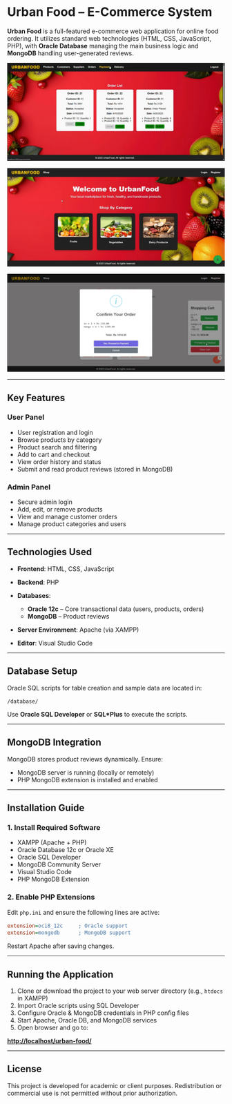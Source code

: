 # Urban Food – E-Commerce System

**Urban Food** is a full-featured e-commerce web application for online food ordering. It utilizes standard web technologies (HTML, CSS, JavaScript, PHP), with **Oracle Database** managing the main business logic and **MongoDB** handling user-generated reviews.

![E-Commerce Screenshot](https://raw.githubusercontent.com/AmjadAzward/E-Commerce-System/main/Images/IMG-20250619-WA0024.jpg)

![E-Commerce Screenshot](https://raw.githubusercontent.com/AmjadAzward/E-Commerce-System/main/Images/IMG-20250619-WA0027.jpg)

![E-Commerce Screenshot](https://raw.githubusercontent.com/AmjadAzward/E-Commerce-System/main/Images/IMG-20250619-WA0021.jpg)

---

##  Key Features

### User Panel

* User registration and login
* Browse products by category
* Product search and filtering
* Add to cart and checkout
* View order history and status
* Submit and read product reviews (stored in MongoDB)

###  Admin Panel

* Secure admin login
* Add, edit, or remove products
* View and manage customer orders
* Manage product categories and users

---

##  Technologies Used

* **Frontend**: HTML, CSS, JavaScript
* **Backend**: PHP
* **Databases**:

  * **Oracle 12c** – Core transactional data (users, products, orders)
  * **MongoDB** – Product reviews
* **Server Environment**: Apache (via XAMPP)
* **Editor**: Visual Studio Code

---

##  Database Setup

Oracle SQL scripts for table creation and sample data are located in:

```
/database/
```

Use **Oracle SQL Developer** or **SQL\*Plus** to execute the scripts.

---

##  MongoDB Integration

MongoDB stores product reviews dynamically. Ensure:

* MongoDB server is running (locally or remotely)
* PHP MongoDB extension is installed and enabled

---

##  Installation Guide

### 1. Install Required Software

* XAMPP (Apache + PHP)
* Oracle Database 12c or Oracle XE
* Oracle SQL Developer
* MongoDB Community Server
* Visual Studio Code
* PHP MongoDB Extension

### 2. Enable PHP Extensions

Edit `php.ini` and ensure the following lines are active:

```ini
extension=oci8_12c     ; Oracle support
extension=mongodb      ; MongoDB support
```

Restart Apache after saving changes.

---

##  Running the Application

1. Clone or download the project to your web server directory (e.g., `htdocs` in XAMPP)
2. Import Oracle scripts using SQL Developer
3. Configure Oracle & MongoDB credentials in PHP config files
4. Start Apache, Oracle DB, and MongoDB services
5. Open browser and go to:

**[http://localhost/urban-food/](http://localhost/urban-food/)**

---

##  License

This project is developed for academic or client purposes. Redistribution or commercial use is not permitted without prior authorization.



